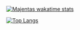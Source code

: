 
[![Majentas wakatime stats](https://github-readme-stats.vercel.app/api/wakatime?username=majentas)](https://github.com/anuraghazra/github-readme-stats)


[![Top Langs](https://github-readme-stats.vercel.app/api/top-langs/?username=Majentas&layout=compact&theme=dark)](https://github.com/anuraghazra/github-readme-stats)

